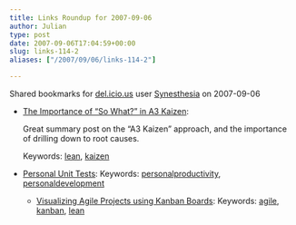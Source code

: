 ```yaml
---
title: Links Roundup for 2007-09-06
author: Julian
type: post
date: 2007-09-06T17:04:59+00:00
slug: links-114-2 
aliases: ["/2007/09/06/links-114-2"]

---
```

Shared bookmarks for [del.icio.us][1] user  [Synesthesia][2] on 2007-09-06

  * [The Importance of &#8220;So What?&#8221; in A3 Kaizen][3]:
  
    Great summary post on the &#8220;A3 Kaizen&#8221; approach, and the importance of drilling down to root causes.
  
    Keywords: [lean][4], [kaizen][5]
  * [Personal Unit Tests][6]: 
    Keywords: [personalproductivity][7], [personaldevelopment][8]</li> 
    
      * [Visualizing Agile Projects using Kanban Boards][9]: 
        Keywords: [agile][10], [kanban][11], [lean][4]</li> </ul>

 [1]: https://del.icio.us/
 [2]: https://del.icio.us/synesthesia
 [3]: https://www.gembapantarei.com/2007/07/the_importance_of_so_what_in_a3_kaizen.html "https://www.gembapantarei.com/2007/07/the_importance_of_so_what_in_a3_kaizen.html"
 [4]: https://del.icio.us/synesthesia/lean
 [5]: https://del.icio.us/synesthesia/kaizen
 [6]: https://withoutane.com/rants/2007/08/personal-unit-tests "https://withoutane.com/rants/2007/08/personal-unit-tests"
 [7]: https://del.icio.us/synesthesia/personalproductivity
 [8]: https://del.icio.us/synesthesia/personaldevelopment
 [9]: https://www.infoq.com/articles/agile-kanban-boards "https://www.infoq.com/articles/agile-kanban-boards"
 [10]: https://del.icio.us/synesthesia/agile
 [11]: https://del.icio.us/synesthesia/kanban